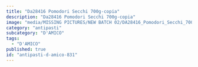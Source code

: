```yaml
---
title: "Da28416 Pomodori Secchi 700g-copia"
description: "Da28416 Pomodori Secchi 700g-copia"
image: "media/MISSING PICTURES/NEW BATCH 02/DA28416_Pomodori_Secchi_700g-copia.jpg"
category: "antipasti"
subcategory: "D'AMICO"
tags:
  - "D'AMICO"
published: true
id: "antipasti-d-amico-831"
---
```

